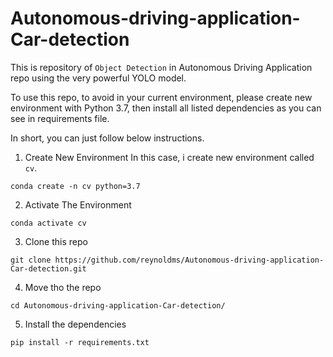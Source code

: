 # Autonomous-driving-application-Car-detection
This is repository of `Object Detection` in Autonomous Driving Application repo using the very powerful YOLO model.

To use this repo, to avoid in your current environment, please create new environment with Python 3.7, then install all listed dependencies as you can see in requirements file.

In short, you can just follow below instructions.
1. Create New Environment
In this case, i create new environment called `cv`.

```
conda create -n cv python=3.7
```
2. Activate The Environment
```
conda activate cv
```
3. Clone this repo
```
git clone https://github.com/reynoldms/Autonomous-driving-application-Car-detection.git
```
4. Move tho the repo
```
cd Autonomous-driving-application-Car-detection/
```
5. Install the dependencies
```
pip install -r requirements.txt
```
